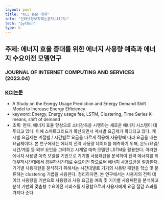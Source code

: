 ```yaml
---
layout: post
title: "KCI 논문 게재"
info: "인터넷정보학회논문지(JICS)"
tech: "python"
type: G
---
```


## 주제: 에너지 효율 증대를 위한 에너지 사용량 예측과 에너지 수요이전 모델연구 <br/>
### JOURNAL OF INTERNET COMPUTING AND SERVICES (2023.04)<br/> 
### [KCI논문](https://www.kci.go.kr/kciportal/ci/sereArticleSearch/ciSereArtiView.kci?sereArticleSearchBean.artiId=ART002956737)
- A Study on the Energy Usage Prediction and Energy Demand Shift Model to Increase Energy Efficiency <br/>
- keyword: Energy, Energy usage fee, LSTM, Clustering, Time Series K-means, shift of demand
- 초록: 현재, 에너지 효율 향상으로 소비감축을 시행하는 새로운 에너지 시스템이 대두되고 있다. 이에 스마트그리드가 확산되면서 계시별 요금제가 확대되고 있다. 계시별 요금제는 계절별 / 시간별로 요금을 다르게 적용해 사용량에 따라 요금을 내는 요금제이다. 본 연구에서는 에너지 전력 사용량 데이터를 예측하기 위해, 온도/요일/시간/계절 등 외부 요인을 고려하고 시계열 예측 모델인 LSTM을 활용한다. 이러한 에너지 사용량 예측 모델을 기반으로 기기별 사용패턴을 분석하여 전력 에너지를 최대부하시간대에서 경부하시간대로 수요이전 함으로써 에너지 사용요금을 절감한다. 기기별 사용패턴을 분석하기 위해서는 시간대별로 기기의 사용량 패턴을 학습 및 분류하는 clustering 기법을 사용한다. 정리하자면, 본 연구에서는 사용자의 전력 데이터 사용량을 기반으로 사용량과 사용 요금을 예측 및 기기별 사용패턴을 분석하고 분석 기반의 맞춤형 수요이전 서비스를 제공함으로써 사용자에게 요금 절감 효과를 가져다 준다.
<br/>

